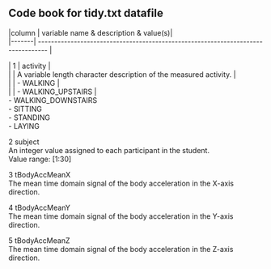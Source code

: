 ## Code book for tidy.txt datafile
 
\|column \| variable name & description & value(s)\|                                                 
\|-------\| --------------------------------------------------------------------------------- \|
                                                                                       
\|    1  \|  activity \|                             	   				
\|       \|     A variable length character description of the measured activity. \|                
\|       \|      - WALKING \|                                                                        
\|       \|      - WALKING_UPSTAIRS \|                                                               
     - WALKING_DOWNSTAIRS                                                              
     - SITTING                                                                         
     - STANDING                                                                        
     - LAYING                                                                          
                                                                                       
  2  subject                                                                           
     An integer value assigned to each participant in the student.                     
     Value range: [1:30]                                                               
                                                                                       
  3  tBodyAccMeanX                                                                     
     The mean time domain signal of the body acceleration in the X-axis direction.     
                                                                                       
  4  tBodyAccMeanY                                                                     
     The mean time domain signal of the body acceleration in the Y-axis direction.     
                                                                                       
  5  tBodyAccMeanZ                                                                     
     The mean time domain signal of the body acceleration in the Z-axis direction.     